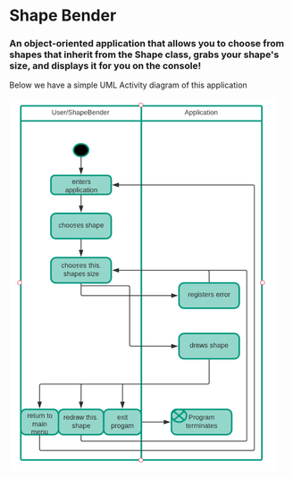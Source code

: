 # Shape Bender

<h3> An object-oriented application that allows you to choose from shapes that inherit from the Shape class, 
grabs your shape's size, and displays it for you on the console! </h3>

<p>Below we have a simple UML Activity diagram of this application<p/>

![This application's UML Activity Diagram!](https://github.com/juanca-jimi/ShapeGenerator/blob/master/Shape%20Generator%20UML%20Activity%20Diagram.png?raw=true)
